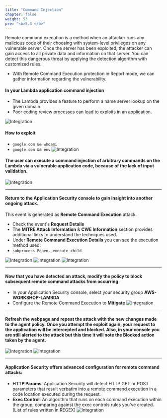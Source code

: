 ```yaml
---
title: "Command Injection"
chapter: false
weight: 53
pre: "<b>5.3 </b>"
---
```


Remote command execution is a method when an attacker runs any malicious code of their choosing with system-level privileges on any vulnerable server. Once the server has been exploited, the attacker can gain access to all private data and information on that server. You can detect this dangerous threat by applying the detection algorithm with customized rules.

- With Remote Command Execution protection in Report mode, we can gather information regarding the vulnerability.

#### In your Lambda application command injection
- The Lambda provides a feature to perform a name server lookup on the given domain.
- Poor coding review processes can lead to exploits in an application.

![Integration](/images/lambda-rce1.png)


#### How to exploit
- <code>google.com && whoami</code>
- <code>google.com && env</code>
![Integration](/images/rce-commands.png)

#### The user can execute a command injection of arbitrary commands on the Lambda via a vulnerable application code, because of the lack of input validation.

![Integration](/images/rce-env.png)

---

#### Return to the Application Security console to gain insight into another ongoing attack.

This event is generated as **Remote Command Execution** attack.

- Check the event's **Request Details** 
- The **MITRE Attack Information** & **CWE Information** section provides additional links to understand the techniques used.
- Under **Remote Command Execution Details** you can see the execution method used:
- <code>subprocess.Popen._execute_child</code>

![Integration](/images/rce-notblocked.png)
![Integration](/images/rce-request.png)
![Integration](/images/rce-rcedetails.png)

---

#### Now that you have detected an attack, modify the policy to block subsequent remote command attacks from occurring.
- In your Application Security console, select your security group **AWS-WORKSHOP-LAMBDA**
- Configure the Remote Command Execution to **Mitigate**
![Integration](/images/remote-enable.png)

---

#### Refresh the webpage and repeat the attack with the new changes made to the agent policy. Once you attempt the exploit again, your request to the application will be intercepted and blocked. Also, in your console you are still alerted to the attack but this time it will note the Blocked action taken by the agent.
![Integration](/images/block.png)
![Integration](/images/rce-blocked.png)

---

#### Application Security offers advanced configuration for remote command attacks:
- **HTTP Params**: Application Security will detect HTTP GET or POST parameters that result verbatim into a remote command execution in a code location executed during the request.
- **Exec Control**: An algorithm that runs on each command execution within the group, comparing against the exec controls rules you’ve created. (List of rules written in REGEX)
![Integration](/images/remote-adv.png)
